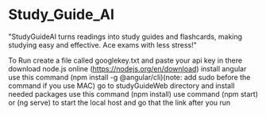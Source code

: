 # Study_Guide_AI
 "StudyGuideAI turns readings into study guides and flashcards, making studying easy and effective. Ace exams with less stress!"

 To Run
 create a file called googlekey.txt and paste your api key in there
 download node.js online (https://nodejs.org/en/download)
 install angular use this command (npm install -g @angular/cli)(note: add sudo before the command if you use MAC)
 go to studyGuideWeb directory and install needed packages use this command (npm install)
 use command (npm start) or (ng serve) to start the local host and go that the link after you run
